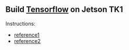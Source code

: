 Build [Tensorflow](https://github.com/tensorflow/tensorflow) on Jetson TK1
---------------------------

Instructions:

- [reference1](https://github.com/Lisandro79/JetsonCaffe/wiki/Install-Tensorflow-on-TK1)
- [reference2](http://cudamusing.blogspot.gr/2015/11/building-tensorflow-for-jetson-tk1.html)
